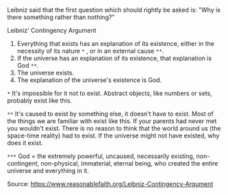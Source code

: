 Leibniz said that the first question which should rightly be asked is: "Why is there something rather than nothing?"

Leibniz' Contingency Argument

1. Everything that exists has an explanation of its existence, either in the necessity of its nature `*` , or in an external cause `**`.
2. If the universe has an explanation of its existence, that explanation is God `**`.
3. The universe exists.
4. The explanation of the universe's existence is God.

`*` It's impossible for it not to exist. Abstract objects, like numbers or sets, probably exist like this.

`**` It's caused to exist by something else, it doesn't have to exist. Most of the things we are familiar with exist like this. If your parents had never met you wouldn't exist. There is no reason to think that the world around us (the space-time reality) had to exist. If the universe might not have existed, why does it exist. 

`***` God = the extremely powerful, uncaused, necessarily existing, non-contingent, non-physical, immaterial, eternal being, who created the entire universe and everything in it.

Source: https://www.reasonablefaith.org/Leibniz-Contingency-Argument
